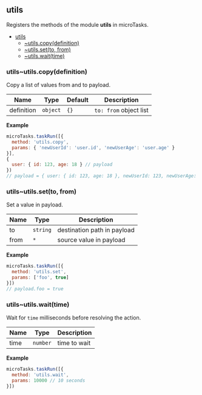<a name="module_utils"></a>

## utils
Registers the methods of the module **utils** in microTasks.


* [utils](#module_utils)
    * [~utils.copy(definition)](#module_utils..utils.copy)
    * [~utils.set(to, from)](#module_utils..utils.set)
    * [~utils.wait(time)](#module_utils..utils.wait)

<a name="module_utils..utils.copy"></a>

### utils~utils.copy(definition)
Copy a list of values from and to payload.


| Name | Type | Default | Description |
| --- | --- | --- | --- |
| definition | <code>object</code> | <code>{}</code> | `to: from` object list |

**Example**  
```js
microTasks.taskRun([{
  method: 'utils.copy',
  params: { 'newUserId': 'user.id', 'newUserAge': 'user.age' }
}],
{
  user: { id: 123, age: 18 } // payload
})
// payload = { user: { id: 123, age: 18 }, newUserId: 123, newUserAge: 18 }
```
<a name="module_utils..utils.set"></a>

### utils~utils.set(to, from)
Set a value in payload.


| Name | Type | Description |
| --- | --- | --- |
| to | <code>string</code> | destination path in payload |
| from | <code>\*</code> | source value in payload |

**Example**  
```js
microTasks.taskRun([{
  method: 'utils.set',
  params: ['foo', true]
}])
// payload.foo = true
```
<a name="module_utils..utils.wait"></a>

### utils~utils.wait(time)
Wait for `time` milliseconds before resolving the action.


| Name | Type | Description |
| --- | --- | --- |
| time | <code>number</code> | time to wait |

**Example**  
```js
microTasks.taskRun([{
  method: 'utils.wait',
  params: 10000 // 10 seconds
}])
```
